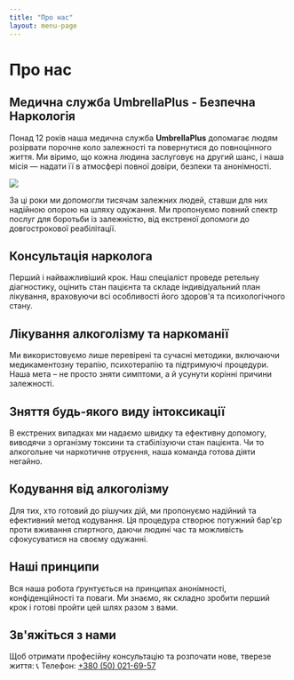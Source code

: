 ```yaml
---
title: "Про нас"
layout: menu-page
---
```


# Про нас

## Медична служба UmbrellaPlus - Безпечна Наркологія

Понад 12 років наша медична служба **UmbrellaPlus** допомагає людям розірвати порочне коло залежності та повернутися до повноцінного життя.
Ми віримо, що кожна людина заслуговує на другий шанс, і наша місія — надати її в атмосфері повної довіри, безпеки та анонімності.

![](/img/about/IMG_5892.jpg)

За ці роки ми допомогли тисячам залежних людей, ставши для них надійною опорою на шляху одужання.
Ми пропонуємо повний спектр послуг для боротьби із залежністю, від екстреної допомоги до довгострокової реабілітації.

## Консультація нарколога

Перший і найважливіший крок. Наш спеціаліст проведе ретельну діагностику, оцінить стан пацієнта та складе індивідуальний план лікування,
враховуючи всі особливості його здоров'я та психологічного стану.

## Лікування алкоголізму та наркоманії

Ми використовуємо лише перевірені та сучасні методики, включаючи медикаментозну терапію, психотерапію та підтримуючі процедури.
Наша мета – не просто зняти симптоми, а й усунути корінні причини залежності.

## Зняття будь-якого виду інтоксикації

В екстрених випадках ми надаємо швидку та ефективну допомогу, виводячи з організму токсини та стабілізуючи стан пацієнта.
Чи то алкогольне чи наркотичне отруєння, наша команда готова діяти негайно.

## Кодування від алкоголізму

Для тих, хто готовий до рішучих дій, ми пропонуємо надійний та ефективний метод кодування.
Ця процедура створює потужний бар'єр проти вживання спиртного, даючи людині час та можливість сфокусуватися на своєму одужанні.

## Наші принципи

Вся наша робота ґрунтується на принципах анонімності, конфіденційності та поваги.
Ми знаємо, як складно зробити перший крок і готові пройти цей шлях разом з вами.

## Зв'яжіться з нами

Щоб отримати професійну консультацію та розпочати нове, тверезе життя:
📞 Телефон: [+380 (50) 021-69-57](tel:+380500216957)